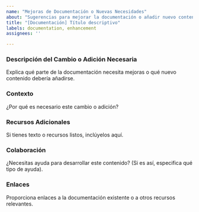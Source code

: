 ```yaml
---
name: "Mejoras de Documentación o Nuevas Necesidades"
about: "Sugerencias para mejorar la documentación o añadir nuevo contenido necesario"
title: "[Documentación] Título descriptivo"
labels: documentation, enhancement
assignees: ''

---
```


### Descripción del Cambio o Adición Necesaria
Explica qué parte de la documentación necesita mejoras o qué nuevo contenido debería añadirse.

### Contexto
¿Por qué es necesario este cambio o adición?

### Recursos Adicionales
Si tienes texto o recursos listos, inclúyelos aquí.

### Colaboración
¿Necesitas ayuda para desarrollar este contenido? (Si es así, especifica qué tipo de ayuda).

### Enlaces
Proporciona enlaces a la documentación existente o a otros recursos relevantes.
